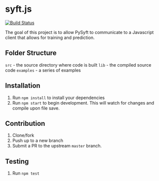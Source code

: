 # syft.js

[![Build Status](https://travis-ci.org/ahylton19/syft.js.svg?branch=master)](https://travis-ci.org/ahylton19/syft.js)

The goal of this project is to allow PySyft to communicate to a Javascript client that allows for training and prediction.

## Folder Structure

`src` - the source directory where code is built
`lib` - the compiled source code
`examples` - a series of examples

## Installation

1.  Run `npm install` to install your dependencies
2.  Run `npm start` to begin development. This will watch for changes and compile upon file save.

## Contribution

1.  Clone/fork
2.  Push up to a new branch
3.  Submit a PR to the upstream `master` branch.

## Testing

1.  Run `npm test`
